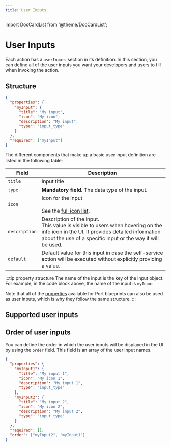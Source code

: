 ```yaml
---
title: User Inputs
---
```


import DocCardList from '@theme/DocCardList';

# User Inputs

Each action has a `userInputs` section in its definition. In this section, you can define all of the user inputs you want your developers and users to fill when invoking the action.

## Structure

```json showLineNumbers
{
  "properties": {
    "myInput": {
      "title": "My input",
      "icon": "My icon",
      "description": "My input",
      "type": "input_type"
    }
  },
  "required": ["myInput"]
}
```

The different components that make up a basic user input definition are listed in the following table:

| Field         | Description                                                                                                                                                                                             |
| ------------- | ------------------------------------------------------------------------------------------------------------------------------------------------------------------------------------------------------- |
| `title`       | Input title                                                                                                                                                                                             |
| `type`        | **Mandatory field.** The data type of the input.                                                                                                                                                        |
| `icon`        | Icon for the input <br /><br />See the [full icon list](../../../build-your-software-catalog/define-your-data-model/setup-blueprint/setup-blueprint.md#full-icon-list).                                 |
| `description` | Description of the input.<br /> This value is visible to users when hovering on the info icon in the UI. It provides detailed information about the use of a specific input or the way it will be used. |
| `default`     | Default value for this input in case the self-service action will be executed without explicitly providing a value.                                                                                     |

:::tip property structure
The name of the input is the key of the input object. For example, in the code block above, the name of the input is `myInput`

Note that all of the [properties](../../../build-your-software-catalog/define-your-data-model/setup-blueprint/properties/properties.md#supported-properties) available for Port blueprints can also be used as user inputs, which is why they follow the same structure.
:::

## Supported user inputs

<DocCardList />

## Order of user inputs

You can define the order in which the user inputs will be displayed in the UI by using the `order` field. This field is an array of the user input names.

```json showLineNumbers
{
  "properties": {
    "myInput1": {
      "title": "My input 1",
      "icon": "My icon 1",
      "description": "My input 1",
      "type": "input_type"
    },
    "myInput2": {
      "title": "My input 2",
      "icon": "My icon 2",
      "description": "My input 2",
      "type": "input_type"
    }
  },
  "required": [],
  "order": ["myInput2", "myInput1"]
}
```

